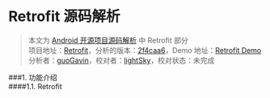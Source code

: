 Retrofit 源码解析
====================================
> 本文为 [Android 开源项目源码解析](https://github.com/android-cn/android-open-project-analysis) 中 Retrofit 部分  
> 项目地址：[Retrofit](https://github.com/square/retrofit)，分析的版本：[2f4caa6](https://github.com/square/retrofit/tree/2f4caa6f5df8e7f47a881266bbfc723f537b0b47)，Demo 地址：[Retrofit Demo](https://github.com/aosp-exchange-group/android-open-project-demo/tree/master/retrofit-demo-guogavin)    
> 分析者：[guoGavin](https://github.com/guoGavin)，校对者：[lightSky](https://github.com/lightSky)，校对状态：未完成 


###1. 功能介绍  
####1.1. Retrofit
